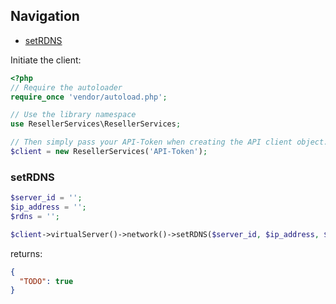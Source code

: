 ## Navigation
* [setRDNS](#setrdns)

Initiate the client:
```php
<?php
// Require the autoloader
require_once 'vendor/autoload.php';

// Use the library namespace
use ResellerServices\ResellerServices;

// Then simply pass your API-Token when creating the API client object.
$client = new ResellerServices('API-Token');
```

### setRDNS
```php
$server_id = '';
$ip_address = '';
$rdns = '';

$client->virtualServer()->network()->setRDNS($server_id, $ip_address, $rdns);
```
returns:
```json
{
  "TODO": true
}
```